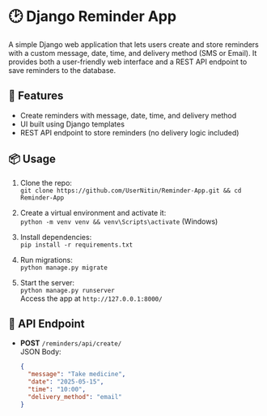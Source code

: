 # 🕑 Django Reminder App

A simple Django web application that lets users create and store reminders with a custom message, date, time, and delivery method (SMS or Email). It provides both a user-friendly web interface and a REST API endpoint to save reminders to the database.

## 🚀 Features
- Create reminders with message, date, time, and delivery method
- UI built using Django templates
- REST API endpoint to store reminders (no delivery logic included)

## 📦 Usage
1. Clone the repo:  
   `git clone https://github.com/UserNitin/Reminder-App.git && cd Reminder-App`

2. Create a virtual environment and activate it:  
   `python -m venv venv && venv\Scripts\activate` (Windows)

3. Install dependencies:  
   `pip install -r requirements.txt`

4. Run migrations:  
   `python manage.py migrate`

5. Start the server:  
   `python manage.py runserver`  
   Access the app at `http://127.0.0.1:8000/`

## 🧪 API Endpoint
- **POST** `/reminders/api/create/`  
  JSON Body:
  ```json
  {
    "message": "Take medicine",
    "date": "2025-05-15",
    "time": "10:00",
    "delivery_method": "email"
  }
